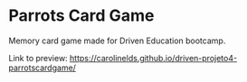 # Parrots Card Game

Memory card game made for Driven Education bootcamp.

Link to preview: https://carolinelds.github.io/driven-projeto4-parrotscardgame/
